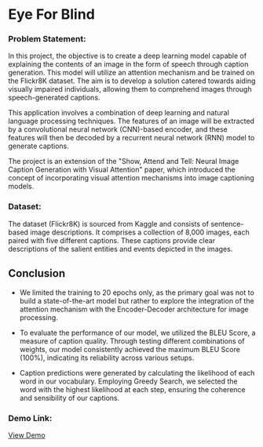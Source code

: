# Eye For Blind

### Problem Statement:

In this project, the objective is to create a deep learning model capable of explaining the contents of an image in the form of speech through caption generation. This model will utilize an attention mechanism and be trained on the Flickr8K dataset. The aim is to develop a solution catered towards aiding visually impaired individuals, allowing them to comprehend images through speech-generated captions.

This application involves a combination of deep learning and natural language processing techniques. The features of an image will be extracted by a convolutional neural network (CNN)-based encoder, and these features will then be decoded by a recurrent neural network (RNN) model to generate captions.

The project is an extension of the "Show, Attend and Tell: Neural Image Caption Generation with Visual Attention" paper, which introduced the concept of incorporating visual attention mechanisms into image captioning models.

### Dataset:

The dataset (Flickr8K) is sourced from Kaggle and consists of sentence-based image descriptions. It comprises a collection of 8,000 images, each paired with five different captions. These captions provide clear descriptions of the salient entities and events depicted in the images.

## Conclusion

- We limited the training to 20 epochs only, as the primary goal was not to build a state-of-the-art model but rather to explore the integration of the attention mechanism with the Encoder-Decoder architecture for image processing.

- To evaluate the performance of our model, we utilized the BLEU Score, a measure of caption quality. Through testing different combinations of weights, our model consistently achieved the maximum BLEU Score (100%), indicating its reliability across various setups.

- Caption predictions were generated by calculating the likelihood of each word in our vocabulary. Employing Greedy Search, we selected the word with the highest likelihood at each step, ensuring the coherence and sensibility of our captions.

### Demo Link:
<a href="https://huggingface.co/spaces/krishnapal2308/eye_for_blind" target="_blank">View Demo</a>


